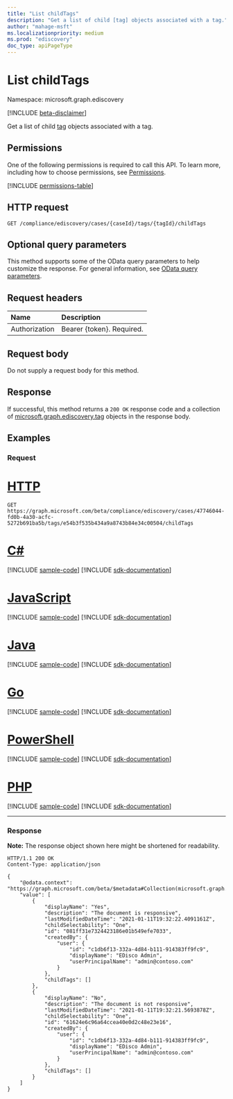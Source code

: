 ```yaml
---
title: "List childTags"
description: "Get a list of child [tag] objects associated with a tag."
author: "mahage-msft"
ms.localizationpriority: medium
ms.prod: "ediscovery"
doc_type: apiPageType
---
```


# List childTags

Namespace: microsoft.graph.ediscovery

[!INCLUDE [beta-disclaimer](../../includes/beta-disclaimer.md)]

Get a list of child [tag](../resources/ediscovery-tag.md) objects associated with a tag.

## Permissions

One of the following permissions is required to call this API. To learn more, including how to choose permissions, see [Permissions](/graph/permissions-reference).

<!-- { "blockType": "permissions", "name": "ediscovery_tag_childtags" } -->
[!INCLUDE [permissions-table](../includes/permissions/ediscovery-tag-childtags-permissions.md)]

## HTTP request

<!-- {
  "blockType": "ignored"
}
-->

``` http
GET /compliance/ediscovery/cases/{caseId}/tags/{tagId}/childTags
```

## Optional query parameters

This method supports some of the OData query parameters to help customize the response. For general information, see [OData query parameters](/graph/query-parameters).

## Request headers

|Name|Description|
|:---|:---|
|Authorization|Bearer {token}. Required.|

## Request body

Do not supply a request body for this method.

## Response

If successful, this method returns a `200 OK` response code and a collection of [microsoft.graph.ediscovery.tag](../resources/ediscovery-tag.md) objects in the response body.

## Examples

### Request


# [HTTP](#tab/http)
<!-- {
  "blockType": "request",
  "name": "list_tag_2"
}
-->

``` http
GET https://graph.microsoft.com/beta/compliance/ediscovery/cases/47746044-fd0b-4a30-acfc-5272b691ba5b/tags/e54b3f535b434a9a8743b84e34c00504/childTags
```

# [C#](#tab/csharp)
[!INCLUDE [sample-code](../includes/snippets/csharp/list-tag-2-csharp-snippets.md)]
[!INCLUDE [sdk-documentation](../includes/snippets/snippets-sdk-documentation-link.md)]

# [JavaScript](#tab/javascript)
[!INCLUDE [sample-code](../includes/snippets/javascript/list-tag-2-javascript-snippets.md)]
[!INCLUDE [sdk-documentation](../includes/snippets/snippets-sdk-documentation-link.md)]

# [Java](#tab/java)
[!INCLUDE [sample-code](../includes/snippets/java/list-tag-2-java-snippets.md)]
[!INCLUDE [sdk-documentation](../includes/snippets/snippets-sdk-documentation-link.md)]

# [Go](#tab/go)
[!INCLUDE [sample-code](../includes/snippets/go/list-tag-2-go-snippets.md)]
[!INCLUDE [sdk-documentation](../includes/snippets/snippets-sdk-documentation-link.md)]

# [PowerShell](#tab/powershell)
[!INCLUDE [sample-code](../includes/snippets/powershell/list-tag-2-powershell-snippets.md)]
[!INCLUDE [sdk-documentation](../includes/snippets/snippets-sdk-documentation-link.md)]

# [PHP](#tab/php)
[!INCLUDE [sample-code](../includes/snippets/php/list-tag-2-php-snippets.md)]
[!INCLUDE [sdk-documentation](../includes/snippets/snippets-sdk-documentation-link.md)]

---


### Response

**Note:** The response object shown here might be shortened for readability.
<!-- {
  "blockType": "response",
  "truncated": true,
  "@odata.type": "Collection(microsoft.graph.ediscovery.tag)"
}
-->

``` http
HTTP/1.1 200 OK
Content-Type: application/json

{
    "@odata.context": "https://graph.microsoft.com/beta/$metadata#Collection(microsoft.graph.ediscovery.tag)",
    "value": [
        {
            "displayName": "Yes",
            "description": "The document is responsive",
            "lastModifiedDateTime": "2021-01-11T19:32:22.4091161Z",
            "childSelectability": "One",
            "id": "081ff31e7324423186e01b549efe7033",
            "createdBy": {
                "user": {
                    "id": "c1db6f13-332a-4d84-b111-914383ff9fc9",
                    "displayName": "EDisco Admin",
                    "userPrincipalName": "admin@contoso.com"
                }
            },
            "childTags": []
        },
        {
            "displayName": "No",
            "description": "The document is not responsive",
            "lastModifiedDateTime": "2021-01-11T19:32:21.5693878Z",
            "childSelectability": "One",
            "id": "61624e6c96a64ccea40e0d2c48e23e16",
            "createdBy": {
                "user": {
                    "id": "c1db6f13-332a-4d84-b111-914383ff9fc9",
                    "displayName": "EDisco Admin",
                    "userPrincipalName": "admin@contoso.com"
                }
            },
            "childTags": []
        }
    ]
}
```
